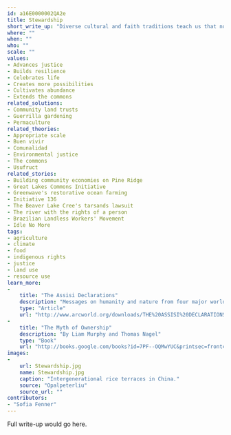 ```yaml
---
id: a16E0000002QA2e
title: Stewardship
short_write_up: "Diverse cultural and faith traditions teach us that no human ownership is truly absolute. Any control we have over the assets of this planet may be a gift from God, nature, or our ancestors, but one thing is for sure: our dominion is only temporary. Others bequeathed us these assets, and others will depend upon them after we are gone. Stewardship, as opposed to ownership, embraces this reality. Whereas ownership suggests a right to do as we please, stewardship emphasizes our responsibility to protect, cultivate, and serve that which nourishes us. As such, the concept of stewardship forms a solid foundation for conversations about distributive justice and regenerative systems. "
where: ""
when: ""
who: ""
scale: ""
values:
- Advances justice
- Builds resilience
- Celebrates life
- Creates more possibilities
- Cultivates abundance
- Extends the commons
related_solutions:
- Community land trusts
- Guerrilla gardening
- Permaculture
related_theories:
- Appropriate scale
- Buen vivir
- Comunalidad
- Environmental justice
- The commons
- Usufruct
related_stories:
- Building community economies on Pine Ridge
- Great Lakes Commons Initiative
- Greenwave's restorative ocean farming
- Initiative 136
- The Beaver Lake Cree's tarsands lawsuit
- The river with the rights of a person
- Brazilian Landless Workers' Movement
- Idle No More
tags:
- agriculture
- climate
- food
- indigenous rights
- justice
- land use
- resource use
learn_more:
-
    title: "The Assisi Declarations"
    description: "Messages on humanity and nature from four major world religions"
    type: "Article"
    url: "http://www.arcworld.org/downloads/THE%20ASSISI%20DECLARATIONS.pdf"
-
    title: "The Myth of Ownership"
    description: "By Liam Murphy and Thomas Nagel"
    type: "Book"
    url: "http://books.google.com/books?id=7PF--OQMwYUC&printsec=frontcover&dq=murphy+nagel+the+myth+of+ownership&hl=en&sa=X&ei=RZwDVJK-EoeCjAKy0oGgCg&ved=0CCoQ6AEwAA#v=onepage&q&f=false"
images:
-
    url: Stewardship.jpg
    name: Stewardship.jpg
    caption: "Intergenerational rice terraces in China."
    source: "Opalpeterliu"
    source_url: ""
contributors:
- "Sofia Fenner"
---
```

Full write-up would go here.
